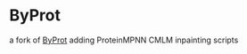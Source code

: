 # ByProt

a fork of [ByProt](https://github.com/BytedProtein/ByProt) adding ProteinMPNN CMLM inpainting scripts
